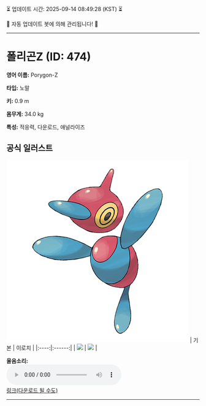 
⏳ 업데이트 시간: 2025-09-14 08:49:28 (KST) ⏳

🤖 자동 업데이트 봇에 의해 관리됩니다! 🤖

---

# 폴리곤Z (ID: 474)
**영어 이름:** Porygon-Z

**타입:** 노말

**키:** 0.9 m

**몸무게:** 34.0 kg

**특성:** 적응력, 다운로드, 애널라이즈

## 공식 일러스트
![](https://raw.githubusercontent.com/PokeAPI/sprites/master/sprites/pokemon/other/official-artwork/474.png)
| 기본 | 이로치 |
|:----:|:------:|
| <img src="http://play.pokemonshowdown.com/sprites/ani/porygon-z.gif" width="200"> | <img src="http://play.pokemonshowdown.com/sprites/ani-shiny/porygon-z.gif" width="200"> |

**울음소리:**<br><audio controls src="https://raw.githubusercontent.com/PokeAPI/cries/main/cries/pokemon/latest/474.ogg"></audio><br> [링크(다운로드 될 수도)](https://raw.githubusercontent.com/PokeAPI/cries/main/cries/pokemon/latest/474.ogg)


---
